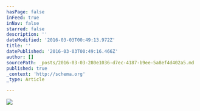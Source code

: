 ```yaml
---
hasPage: false
inFeed: true
inNav: false
starred: false
description: ''
dateModified: '2016-03-03T00:49:13.972Z'
title: ''
datePublished: '2016-03-03T00:49:16.466Z'
author: []
sourcePath: _posts/2016-03-03-280e1036-d7ec-4187-b9ee-5a8ef4d402a5.md
published: true
_context: 'http://schema.org'
_type: Article

---
```

![](https://the-grid-user-content.s3-us-west-2.amazonaws.com/56efd021-97d2-4bab-b05d-550ec001b54a.jpg)